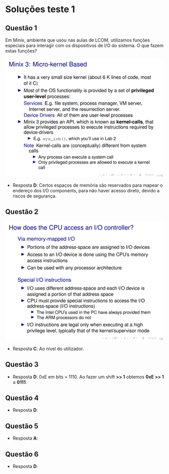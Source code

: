 # Soluções teste 1 

## Questão 1

Em Minix, ambiente que usou nas aulas de LCOM, utilizamos funções especiais
para interagir com os dispositivos de I/O do sistema. O que fazem estas funções?

![alt text](../assets/test1-0.png)

- Resposta **D**: Certos espaços de memória são reservados para mapear o endereço dos I/O components, para não haver acesso direto, devido a riscos de segurança. 

## Questão 2

![alt text](../assets/test1-1.png)

- Resposta **C**: Ao nível do utilizador.

## Questão 3

- Resposta **D**: 0xE em bits = 1110. Ao fazer um shift **>> 1** obtemos **0xE >> 1 = 0111**.

## Questão 4

- Resposta **D**: 

## Questão 5

- Resposta **A**:

## Questão 6

- Resposta **D**: